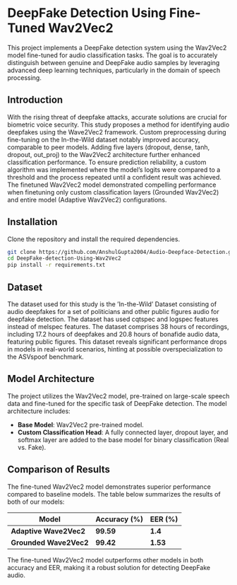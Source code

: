 # DeepFake Detection Using Fine-Tuned Wav2Vec2

This project implements a DeepFake detection system using the Wav2Vec2 model fine-tuned for audio classification tasks. The goal is to accurately distinguish between genuine and DeepFake audio samples by leveraging advanced deep learning techniques, particularly in the domain of speech processing.

## Introduction

With the rising threat of deepfake attacks, accurate solutions are crucial for biometric voice security. This study proposes a method for identifying audio deepfakes using the Wave2Vec2 framework. Custom preprocessing during fine-tuning on the In-the-Wild dataset notably improved accuracy, comparable to peer models. Adding five layers (dropout, dense, tanh, dropout, out_proj) to the Wav2Vec2 architecture further enhanced classification performance. To ensure prediction reliability, a custom algorithm was implemented where the model’s logits were compared to a threshold and the process repeated until a confident result was achieved. The finetuned Wav2Vec2 model demonstrated compelling performance when finetuning only custom classification layers (Grounded Wav2Vec2) and entire model (Adaptive Wav2Vec2) configurations. 

## Installation

Clone the repository and install the required dependencies.

```bash
git clone https://github.com/AnshulGupta2004/Audio-Deepface-Detection.git
cd DeepFake-detection-Using-Wav2Vec2
pip install -r requirements.txt
```

## Dataset

The dataset used for this study is the ’In-the-Wild’ Dataset consisting of audio deepfakes for a set of politicians and other public figures audio for deepfake detection. The dataset has used cqtspec and logspec features instead of melspec features. The dataset comprises 38 hours of recordings, including 17.2 hours of deepfakes and 20.8 hours of bonafide audio data, featuring public figures. This dataset reveals significant performance drops in models in real-world scenarios, hinting at possible overspecialization to the ASVspoof benchmark.

## Model Architecture

The project utilizes the Wav2Vec2 model, pre-trained on large-scale speech data and fine-tuned for the specific task of DeepFake detection. The model architecture includes:

- **Base Model**: Wav2Vec2 pre-trained model.
- **Custom Classification Head**: A fully connected layer, dropout layer, and softmax layer are added to the base model for binary classification (Real vs. Fake).

## Comparison of Results

The fine-tuned Wav2Vec2 model demonstrates superior performance compared to baseline models. The table below summarizes the results of both of our models:

| **Model**               | **Accuracy (%)** | **EER (%)** |
|-------------------------|------------------|-------------|
| **Adaptive Wave2Vec2**  | **99.59**        | **1.4**     |
| **Grounded Wave2Vec2**  | **99.42**        | **1.53**    |

The fine-tuned Wav2Vec2 model outperforms other models in both accuracy and EER, making it a robust solution for detecting DeepFake audio.
